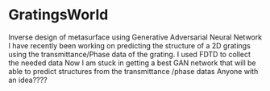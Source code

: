 # GratingsWorld
Inverse design of metasurface using Generative Adversarial Neural Network
I have recently been working on predicting the structure of a 2D gratings using the transmittance/Phase data of the grating.
I used FDTD to collect the needed data
Now I am stuck in getting a best GAN network that will be able to predict structures from the transmittance /phase datas
Anyone with an idea????
